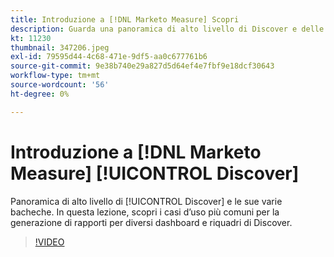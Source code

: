 ```yaml
---
title: Introduzione a [!DNL Marketo Measure] Scopri
description: Guarda una panoramica di alto livello di Discover e delle sue varie bacheche. In questa lezione, scopri i casi d’uso più comuni per la generazione di rapporti per diversi dashboard e riquadri di Discover.
kt: 11230
thumbnail: 347206.jpeg
exl-id: 79595d44-4c68-471e-9df5-aa0c677761b6
source-git-commit: 9e38b740e29a827d5d64ef4e7fbf9e18dcf30643
workflow-type: tm+mt
source-wordcount: '56'
ht-degree: 0%

---
```


# Introduzione a [!DNL Marketo Measure] [!UICONTROL Discover]

Panoramica di alto livello di [!UICONTROL Discover] e le sue varie bacheche. In questa lezione, scopri i casi d’uso più comuni per la generazione di rapporti per diversi dashboard e riquadri di Discover.

>[!VIDEO](https://video.tv.adobe.com/v/347206/?quality=12&learn=on)
